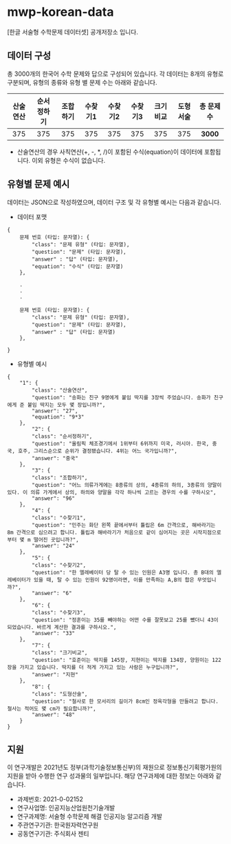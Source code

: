 # mwp-korean-data
[한글 서술형 수학문제 데이터셋] 공개저장소 입니다. 

## 데이터 구성
총 3000개의 한국어 수학 문제와 답으로 구성되어 있습니다. 각 데이터는 8개의 유형로 구분되며, 유형의 종류와 유형 별 문제 수는 아래와 같습니다.

| 산술연산 | 순서정하기 | 조합하기 | 수찾기1 | 수찾기2 | 수찾기3 | 크기비교 | 도형서술 | 총 문제 수 |
| :---: | :---: | :---: | :---: | :---: | :---: | :---: | :---: | :---: |
| 375 | 375 | 375 | 375 | 375 | 375 | 375 | 375 | **3000** |

* 산술연산의 경우 사칙연산(+, -, *, /)이 포함된 수식(equation)이 데이터에 포함됩니다. 이외 유형은 수식이 없습니다.  
     
     
## 유형별 문제 예시

데이터는 JSON으로 작성하였으며, 데이터 구조 및 각 유형별 예시는 다음과 같습니다.

- 데이터 포맷
```
{
    문제 번호 (타입: 문자열): {
        "class": "문제 유형" (타입: 문자열),
        "question": "문제" (타입: 문자열),
        "answer" : "답" (타입: 문자열),
        "equation": "수식" (타입: 문자열)
    },
    
    .
    .
    .

    문제 번호 (타입: 문자열): {
        "class": "문제 유형" (타입: 문자열),
        "question": "문제" (타입: 문자열),
        "answer" : "답" (타입: 문자열)
    },

}
```
- 유형별 예시
```
{   
	"1": {
		"class": "산술연산",
		"question": "송화는 친구 9명에게 붙임 딱지를 3장씩 주었습니다. 송화가 친구에게 준 붙임 딱지는 모두 몇 장입니까?",
		"answer": "27",
		"equation": "9*3"
	},
    	"2": {
		"class": "순서정하기",
		"question": "올림픽 체조경기에서 1위부터 6위까지 미국, 러시아. 한국, 중국, 호주, 그리스순으로 순위가 결정됐습니다. 4위는 어느 국가입니까?",
		"answer": "중국"
	},
    	"3": {
		"class": "조합하기",
		"question": "어느 의류가게에는 8종류의 상의, 4종류의 하의, 3종류의 양말이 있다. 이 의류 가게에서 상의, 하의와 양말을 각각 하나씩 고르는 경우의 수를 구하시오",
		"answer": "96"
	},
    	"4": {
		"class": "수찾기1",
		"question": "민주는 화단 왼쪽 끝에서부터 튤립은 6m 간격으로, 해바라기는 8m 간격으로 심으려고 합니다. 튤립과 해바라기가 처음으로 같이 심어지는 곳은 시작지점으로부터 몇 m 떨어진 곳입니까?",
		"answer": "24"
	},
    	"5": {
		"class": "수찾기2",
		"question": "한 엘레베이터 당 탈 수 있는 인원은 A3명 입니다. 총 B대의 엘레베이터가 있을 때, 탈 수 있는 인원이 92명이라면, 이를 만족하는 A,B의 합은 무엇입니까?",
		"answer": "6"
	},
    	"6": {
		"class": "수찾기3",
		"question": "정훈이는 35를 빼야하는 어떤 수를 잘못보고 25를 뺐더니 43이 되었습니다. 바르게 계산한 결과를 구하시오.",
		"answer": "33"
	},
    	"7": {
		"class": "크기비교",
		"question": "호준이는 딱지를 145장, 지현이는 딱지를 134장, 양원이는 122장을 가지고 있습니다. 딱지를 더 적게 가지고 있는 사람은 누구입니까?",
		"answer": "지현"
	},
    	"8": {
		"class": "도형산술",
		"question": "철사로 한 모서리의 길이가 8cm인 정육각형을 만들려고 합니다. 철사는 적어도 몇 cm가 필요합니까?",
		"answer": "48"
	}
}
```



## 지원
이 연구개발은 2021년도 정부(과학기술정보통신부)의 재원으로 정보통신기획평가원의 지원을 받아 수행한 연구 성과물의 일부입니다.
해당 연구과제에 대한 정보는 아래와 같습니다.
- 과제번호: 2021-0-02152
- 연구사업명: 인공지능산업원천기술개발
- 연구과제명: 서술형 수학문제 해결 인공지능 알고리즘 개발
- 주관연구기관: 한국원자력연구원
- 공동연구기관: 주식회사 젠티



